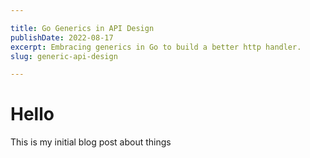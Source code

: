 ```yaml
---

title: Go Generics in API Design
publishDate: 2022-08-17
excerpt: Embracing generics in Go to build a better http handler.
slug: generic-api-design

---
```

# Hello

This is my initial blog post about things

